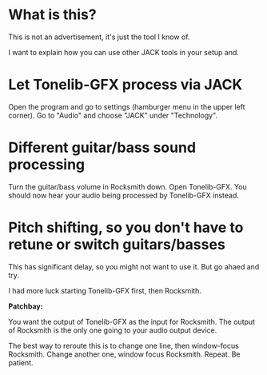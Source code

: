 # What is this?

This is not an advertisement, it's just the tool I know of.

I want to explain how you can use other JACK tools in your setup and.

# Let Tonelib-GFX process via JACK

Open the program and go to settings (hamburger menu in the upper left corner). Go to "Audio" and choose "JACK" under "Technology".

# Different guitar/bass sound processing

Turn the guitar/bass volume in Rocksmith down. Open Tonelib-GFX. You should now hear your audio being processed by Tonelib-GFX instead.

# Pitch shifting, so you don't have to retune or switch guitars/basses

This has significant delay, so you might not want to use it. But go ahaed and try.

I had more luck starting Tonelib-GFX first, then Rocksmith.

**Patchbay:**

You want the output of Tonelib-GFX as the input for Rocksmith. The output of Rocksmith is the only one going to your audio output device.

The best way to reroute this is to change one line, then window-focus Rocksmith. Change another one, window focus Rocksmith. Repeat. Be patient.

